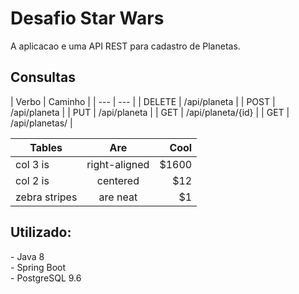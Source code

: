 
<h1>Desafio Star Wars</h1>
A aplicacao e uma API REST para cadastro de Planetas.</h4><br>

<h2>Consultas</h2>
| Verbo | Caminho |
| --- | --- |
| DELETE | /api/planeta |
| POST | /api/planeta |
| PUT | /api/planeta |
| GET | /api/planeta/{id} |
| GET | /api/planetas/ |

| Tables        | Are           | Cool  |
| ------------- |:-------------:| -----:|
| col 3 is      | right-aligned | $1600 |
| col 2 is      | centered      |   $12 |
| zebra stripes | are neat      |    $1 

<h2>Utilizado:</h2>
- Java 8<br>
- Spring Boot<br> 
- PostgreSQL 9.6<br>
